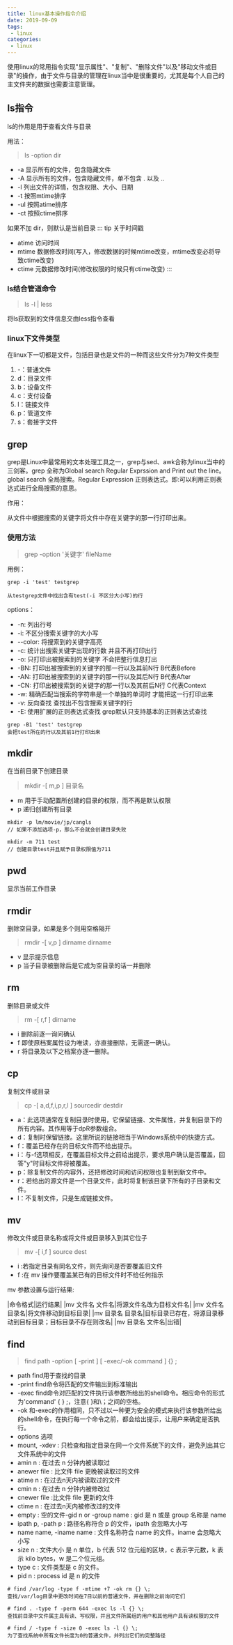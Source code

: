 ```yaml
---
title: linux基本操作指令介绍
date: 2019-09-09
tags:
 - linux
categories: 
 - linux
---
```

使用linux的常用指令实现"显示属性"、"复制"、"删除文件"以及"移动文件或目录"的操作，由于文件与目录的管理在linux当中是很重要的，尤其是每个人自己的主文件夹的数据也需要注意管理。

<!-- more -->

## ls指令
ls的作用是用于查看文件与目录

用法：

> ls -option dir
 - -a 显示所有的文件，包含隐藏文件
 - -A 显示所有的文件，包含隐藏文件，单不包含 . 以及 ..
 - -l 列出文件的详情，包含权限、大小、日期
 - -t  按照mtime排序
 - -ul 按照atime排序
 - -ct 按照ctime排序

如果不加 dir，则默认是当前目录
::: tip
关于时间戳
- atime 访问时间
- mtime 数据修改时间(写入，修改数据的时候mtime改变，mtime改变必将导致ctime改变)
- ctime 元数据修改时间(修改权限的时候只有ctime改变)
:::

### ls结合管道命令

> ls -l | less

将ls获取到的文件信息交由less指令查看

### linux下文件类型
在linux下一切都是文件，包括目录也是文件的一种而这些文件分为7种文件类型
1. -：普通文件
2. d：目录文件
3. b：设备文件
4. c：支付设备
5. l：链接文件
6. p：管道文件
7. s：套接字文件

## grep
grep是Linux中最常用的文本处理工具之一，grep与sed、awk合称为linux当中的三剑客。grep 全称为Global search Regular Exprssion and Print out the line。global search 全局搜索。Regular Expression 正则表达式。即:可以利用正则表达式进行全局搜索的意思。

作用：

从文件中根据搜索的关键字将文件中存在关键字的那一行打印出来。

### 使用方法
> grep -option '关键字' fileName

用例：
```
grep -i 'test' testgrep

从testgrep文件中找出含有test(-i 不区分大小写)的行
```

options：
- -n: 列出行号
- -i: 不区分搜索关键字的大小写
- --color: 将搜索到的关键字高亮
- -c: 统计出搜索关键字出现的行数 并且不再打印出行
- -o: 只打印出被搜索到的关键字 不会把整行信息打出
- -BN: 打印出被搜索到的关键字的那一行以及其前N行  B代表Before
- -AN: 打印出被搜索到的关键字的那一行以及其后N行  B代表After
- -CN: 打印出被搜索到的关键字的那一行以及其前后N行 C代表Context
- -w: 精确匹配当搜索的字符串是一个单独的单词时 才能把这一行打印出来
- -v: 反向查找 查找出不包含搜索关键字的行
- -E: 使用扩展的正则表达式查找 grep默认只支持基本的正则表达式查找

```
grep -B1 'test' testgrep
会把test所在的行以及其前1行打印出来
```

## mkdir
在当前目录下创建目录

> mkdir -[ m,p ] 目录名
- m 用于手动配置所创建的目录的权限，而不再是默认权限
- p 递归创建所有目录
```
mkdir -p lm/movie/jp/cangls
// 如果不添加选项-p，那么不会就会创建目录失败

mkdir -m 711 test
// 创建目录test并且赋予目录权限值为711
```

## pwd
显示当前工作目录

## rmdir 
删除空目录，如果是多个则用空格隔开
> rmdir -[ v,p ] dirname dirname
- v 显示提示信息
- p 当子目录被删除后是它成为空目录的话一并删除

## rm
删除目录或文件
> rm -[ r,f ] dirname
- i 删除前逐一询问确认
- f 即使原档案属性设为唯读，亦直接删除，无需逐一确认。
- r 将目录及以下之档案亦逐一删除。

## cp
复制文件或目录
> cp -[ a,d,f,i,p,r,l ] sourcedir destdir
- a：此选项通常在复制目录时使用，它保留链接、文件属性，并复制目录下的所有内容。其作用等于dpR参数组合。
- d：复制时保留链接。这里所说的链接相当于Windows系统中的快捷方式。
- f：覆盖已经存在的目标文件而不给出提示。
- i：与-f选项相反，在覆盖目标文件之前给出提示，要求用户确认是否覆盖，回答"y"时目标文件将被覆盖。
- p：除复制文件的内容外，还把修改时间和访问权限也复制到新文件中。
- r：若给出的源文件是一个目录文件，此时将复制该目录下所有的子目录和文件。
- l：不复制文件，只是生成链接文件。

## mv
修改文件或目录名称或将文件或目录移入到其它位子
> mv -[ i,f ] source dest
- i :若指定目录有同名文件，则先询问是否要覆盖旧文件
- f :在 mv 操作要覆盖某已有的目标文件时不给任何指示

mv 参数设置与运行结果:

|命令格式|运行结果|
|mv 文件名 文件名|将源文件名改为目标文件名|
|mv 文件名 目录名|将文件移动到目标目录|
|mv 目录名 目录名|目标目录已存在，将源目录移动到目标目录；目标目录不存在则改名|
|mv 目录名 文件名|出错|

## find 

> find path -option [  -print ]  [ -exec/-ok command ] {} \;

- path find用于查找的目录
- -print find命令将匹配的文件输出到标准输出
- -exec find命令对匹配的文件执行该参数所给出的shell命令。相应命令的形式为'command' { } \;，注意{ }和\；之间的空格。
- -ok 和-exec的作用相同，只不过以一种更为安全的模式来执行该参数所给出的shell命令，在执行每一个命令之前，都会给出提示，让用户来确定是否执行。
- options 选项
 - mount, -xdev : 只检查和指定目录在同一个文件系统下的文件，避免列出其它文件系统中的文件
 - amin n : 在过去 n 分钟内被读取过
 - anewer file : 比文件 file 更晚被读取过的文件
 - atime n : 在过去n天内被读取过的文件
 - cmin n : 在过去 n 分钟内被修改过
 - cnewer file :比文件 file 更新的文件
 - ctime n : 在过去n天内被修改过的文件
 - empty : 空的文件-gid n or -group name : gid 是 n 或是 group 名称是 name
 - ipath p, -path p : 路径名称符合 p 的文件，ipath 会忽略大小写
 - name name, -iname name : 文件名称符合 name 的文件。iname 会忽略大小写
 - size n : 文件大小 是 n 单位，b 代表 512 位元组的区块，c 表示字元数，k 表示 kilo bytes，w 是二个位元组。
 - type c : 文件类型是 c 的文件。
 - pid n : process id 是 n 的文件
```
# find /var/log -type f -mtime +7 -ok rm {} \;
查找/var/log目录中更改时间在7日以前的普通文件，并在删除之前询问它们

# find . -type f -perm 644 -exec ls -l {} \;
查找前目录中文件属主具有读、写权限，并且文件所属组的用户和其他用户具有读权限的文件

# find / -type f -size 0 -exec ls -l {} \;
为了查找系统中所有文件长度为0的普通文件，并列出它们的完整路径
```